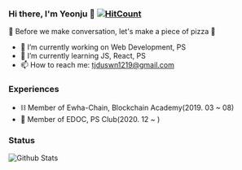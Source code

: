 ### Hi there, I'm Yeonju 👋  [![HitCount](http://hits.dwyl.com/YeonjuSeo/YeonjuSeo.svg)](http://hits.dwyl.com/YeonjuSeo/YeonjuSeo)
🍕 Before we make conversation, let's make a piece of pizza 🍕

- 🔭 I’m currently working on Web Development, PS
- 🌱 I’m currently learning JS, React, PS
- 📫 How to reach me: tjduswn1219@gmail.com

### Experiences
- ⛓ Member of Ewha-Chain, Blockchain Academy(2019. 03 ~ 08)
- 🔗 Member of EDOC, PS Club(2020. 12 ~ ) 

### Status
![Github Stats](https://github-readme-stats.vercel.app/api?username=YeonjuSeo&show_icons=true)
